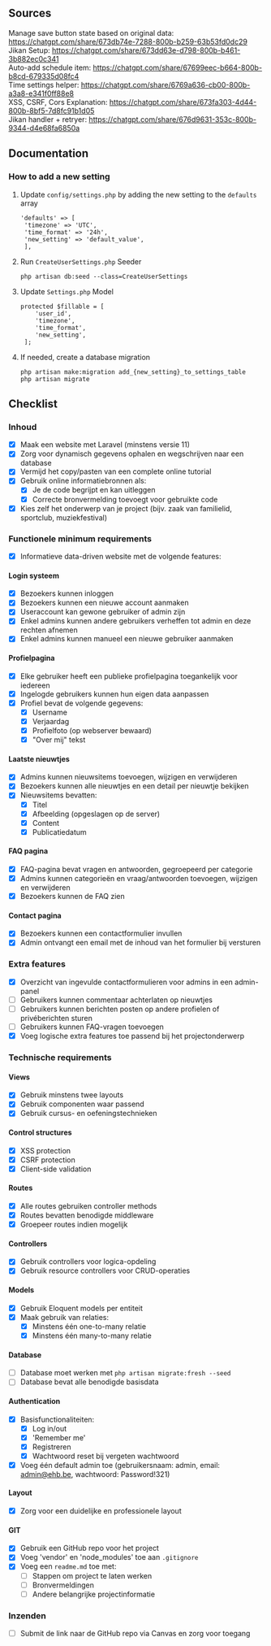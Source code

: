 ## Sources
Manage save button state based on original data: https://chatgpt.com/share/673db74e-7288-800b-b259-63b53fd0dc29  
Jikan Setup: https://chatgpt.com/share/673dd63e-d798-800b-b461-3b882ec0c341  
Auto-add schedule item: https://chatgpt.com/share/67699eec-b664-800b-b8cd-679335d08fc4  
Time settings helper: https://chatgpt.com/share/6769a636-cb00-800b-a3a8-e341f0ff88e8  
XSS, CSRF, Cors Explanation: https://chatgpt.com/share/673fa303-4d44-800b-8bf5-7d8fc91b1d05  
Jikan handler + retryer: https://chatgpt.com/share/676d9631-353c-800b-9344-d4e68fa6850a  



## Documentation

### How to add a new setting
1. Update `config/settings.php` by adding the new setting to the `defaults` array
   ```  
   'defaults' => [
    'timezone' => 'UTC',
    'time_format' => '24h',
    'new_setting' => 'default_value',
    ],  
    ```
2. Run `CreateUserSettings.php` Seeder  
    ```
   php artisan db:seed --class=CreateUserSettings
    ```
3. Update `Settings.php` Model
   ```
   protected $fillable = [
       'user_id', 
       'timezone', 
       'time_format',
       'new_setting',
    ];
   ```
4. If needed, create a database migration
   ```
   php artisan make:migration add_{new_setting}_to_settings_table
   php artisan migrate
   ```

## Checklist

### Inhoud
- [x] Maak een website met Laravel (minstens versie 11)
- [x] Zorg voor dynamisch gegevens ophalen en wegschrijven naar een database
- [x] Vermijd het copy/pasten van een complete online tutorial
- [x] Gebruik online informatiebronnen als:
  - [x] Je de code begrijpt en kan uitleggen
  - [x] Correcte bronvermelding toevoegt voor gebruikte code
- [x] Kies zelf het onderwerp van je project (bijv. zaak van familielid, sportclub, muziekfestival)

### Functionele minimum requirements
- [x] Informatieve data-driven website met de volgende features:

#### Login systeem
- [x] Bezoekers kunnen inloggen
- [x] Bezoekers kunnen een nieuwe account aanmaken
- [x] Useraccount kan gewone gebruiker of admin zijn
- [x] Enkel admins kunnen andere gebruikers verheffen tot admin en deze rechten afnemen
- [x] Enkel admins kunnen manueel een nieuwe gebruiker aanmaken

#### Profielpagina
- [x] Elke gebruiker heeft een publieke profielpagina toegankelijk voor iedereen
- [x] Ingelogde gebruikers kunnen hun eigen data aanpassen
- [x] Profiel bevat de volgende gegevens:
  - [x] Username
  - [x] Verjaardag
  - [x] Profielfoto (op webserver bewaard)
  - [x] "Over mij" tekst

#### Laatste nieuwtjes
- [x] Admins kunnen nieuwsitems toevoegen, wijzigen en verwijderen
- [x] Bezoekers kunnen alle nieuwtjes en een detail per nieuwtje bekijken
- [x] Nieuwsitems bevatten:
  - [x] Titel
  - [x] Afbeelding (opgeslagen op de server)
  - [x] Content
  - [x] Publicatiedatum

#### FAQ pagina
- [x] FAQ-pagina bevat vragen en antwoorden, gegroepeerd per categorie
- [x] Admins kunnen categorieën en vraag/antwoorden toevoegen, wijzigen en verwijderen
- [x] Bezoekers kunnen de FAQ zien

#### Contact pagina
- [x] Bezoekers kunnen een contactformulier invullen
- [x] Admin ontvangt een email met de inhoud van het formulier bij versturen

### Extra features
- [x] Overzicht van ingevulde contactformulieren voor admins in een admin-panel
- [ ] Gebruikers kunnen commentaar achterlaten op nieuwtjes
- [ ] Gebruikers kunnen berichten posten op andere profielen of privéberichten sturen
- [ ] Gebruikers kunnen FAQ-vragen toevoegen
- [x] Voeg logische extra features toe passend bij het projectonderwerp

### Technische requirements

#### Views
- [x] Gebruik minstens twee layouts
- [x] Gebruik componenten waar passend
- [x] Gebruik cursus- en oefeningstechnieken

#### Control structures
- [x] XSS protection
- [x] CSRF protection
- [x] Client-side validation

#### Routes
- [x] Alle routes gebruiken controller methods
- [x] Routes bevatten benodigde middleware
- [x] Groepeer routes indien mogelijk

#### Controllers
- [x] Gebruik controllers voor logica-opdeling
- [x] Gebruik resource controllers voor CRUD-operaties

#### Models
- [x] Gebruik Eloquent models per entiteit
- [x] Maak gebruik van relaties:
  - [x] Minstens één one-to-many relatie
  - [x] Minstens één many-to-many relatie

#### Database
- [ ] Database moet werken met `php artisan migrate:fresh --seed`
- [ ] Database bevat alle benodigde basisdata

#### Authentication
- [x] Basisfunctionaliteiten:
  - [x] Log in/out
  - [x] 'Remember me'
  - [x] Registreren
  - [x] Wachtwoord reset bij vergeten wachtwoord
- [x] Voeg één default admin toe (gebruikersnaam: admin, email: admin@ehb.be, wachtwoord: Password!321)

#### Layout
- [x] Zorg voor een duidelijke en professionele layout

#### GIT
- [x] Gebruik een GitHub repo voor het project
- [x] Voeg 'vendor' en 'node_modules' toe aan `.gitignore`
- [x] Voeg een `readme.md` toe met:
  - [ ] Stappen om project te laten werken
  - [ ] Bronvermeldingen
  - [ ] Andere belangrijke projectinformatie

### Inzenden
- [ ] Submit de link naar de GitHub repo via Canvas en zorg voor toegang

